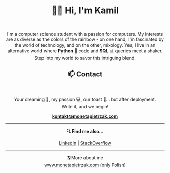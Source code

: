 <h1 align="center">👨‍💻 Hi, I'm Kamil</h1>
<br>
<p align="center">
I'm a computer science student with a passion for computers. My interests are as diverse as the colors of the rainbow - on one hand, I'm fascinated by the world of technology, and on the other, mixology. Yes, I live in an alternative world where <b>Python</b> 🐍 code and <b>SQL</b> 📊 queries meet a shaker. Step into my world to savor this intriguing blend.
</p>
<h2 align="center">📫 Contact</h2>
<br>
<p align="center">Your dreaming 🌟, my passion 💻, our toast 🥂... but after deployment. <br>
Write it, and we begin!
</p>
<p align="center"><a href="mailto:kontakt@monetapietrzak.com"><b>kontakt@monetapietrzak.com</b></a></p>
<hr>
<p align="center"><b>🔍 Find me also...</b></p>
<p align="center">
  <a href="https://www.linkedin.com/in/kamil-pietrzak-wroc/" alt="Link to profile Kamil Pietrzak 'Moneta' in LinkedIn.">LinkedIn</a> |
  <a href="https://stackoverflow.com/users/10077312/kamil-pietrzak-moneta" alt="Link to profile Kamil Pietrzak 'Moneta' in StackOverflow.">StackOverflow</a>
</p>
<hr>
<p align="center"> 🌎More about me <br>
  <a href="https://www.monetapietrzak.com/" alt="Link to Kamil pietrzak 'Moneta' site.">www.monetapietrzak.com</a> (only Polish)
</p>
